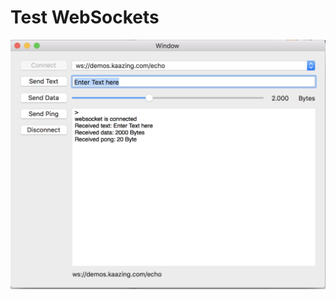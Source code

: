 # Test WebSockets


![CertDrag](https://github.com/frcocoatst/TestWebSockets/blob/master/testwebsockets.png)

